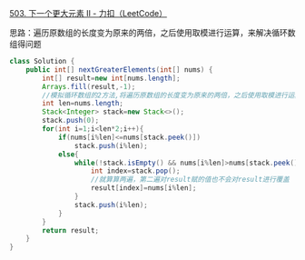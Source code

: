 [503. 下一个更大元素 II - 力扣（LeetCode）](https://leetcode.cn/problems/next-greater-element-ii/description/)

思路：遍历原数组的长度变为原来的两倍，之后使用取模进行运算，来解决循环数组得问题
```java
class Solution {
    public int[] nextGreaterElements(int[] nums) {
        int[] result=new int[nums.length];
        Arrays.fill(result,-1);
        //模拟循环数组的2方法,将遍历原数组的长度变为原来的两倍，之后使用取模进行运算
        int len=nums.length;
        Stack<Integer> stack=new Stack<>();
        stack.push(0);
        for(int i=1;i<len*2;i++){
            if(nums[i%len]<=nums[stack.peek()])
                stack.push(i%len);
            else{
                while(!stack.isEmpty() && nums[i%len]>nums[stack.peek()]){
                    int index=stack.pop();
                    //就算算两遍，第二遍对result赋的值也不会对result进行覆盖
                    result[index]=nums[i%len];
                }
                stack.push(i%len);
            }
        }
        return result;
    }
}
```